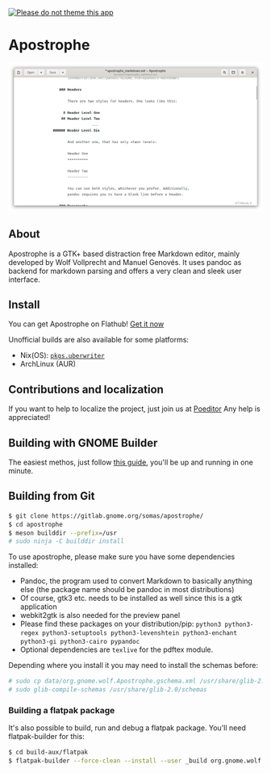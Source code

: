 [![Please do not theme this app](https://stopthemingmy.app/badge.svg)](https://stopthemingmy.app)

# Apostrophe

![](screenshots/main.png)

## About

Apostrophe is a GTK+ based distraction free Markdown editor, mainly developed by Wolf Vollprecht and Manuel Genovés. It uses pandoc as backend for markdown parsing and offers a very clean and sleek user interface.

## Install

You can get Apostrophe on Flathub!
[Get it now](https://flathub.org/apps/details/org.gnome.wolf.Apostrophe)

Unofficial builds are also available for some platforms:
* Nix(OS): [`pkgs.uberwriter`](https://github.com/NixOS/nixpkgs/blob/master/pkgs/applications/editors/apostrophe/default.nix)
* ArchLinux (AUR)

## Contributions and localization

If you want to help to localize the project, just join us at [Poeditor](https://poeditor.com/join/project/gxVzFyXb2x)
Any help is appreciated!

## Building with GNOME Builder

The easiest methos, just follow [this guide](https://wiki.gnome.org/Newcomers/BuildProject), you'll be up and running in one minute.

## Building from Git

```bash
$ git clone https://gitlab.gnome.org/somas/apostrophe/
$ cd apostrophe
$ meson builddir --prefix=/usr
# sudo ninja -C builddir install
```

To use apostrophe, please make sure you have some dependencies installed:

- Pandoc, the program used to convert Markdown to basically anything else (the package name should be pandoc in most distributions)
- Of course, gtk3 etc. needs to be installed as well since this is a gtk application
- webkit2gtk is also needed for the preview panel
- Please find these packages on your distribution/pip: `python3 python3-regex python3-setuptools python3-levenshtein python3-enchant python3-gi python3-cairo pypandoc`
- Optional dependencies are `texlive` for the pdftex module.

Depending where you install it you may need to install the schemas before:

```bash
# sudo cp data/org.gnome.wolf.Apostrophe.gschema.xml /usr/share/glib-2.0/schemas/org.gnome.wolf.Apostrophe.gschema.xml
# sudo glib-compile-schemas /usr/share/glib-2.0/schemas
```

### Building a flatpak package

It's also possible to build, run and debug a flatpak package. You'll need flatpak-builder for this:

```bash
$ cd build-aux/flatpak
$ flatpak-builder --force-clean --install --user _build org.gnome.wolf.Apostrophe.json
```
